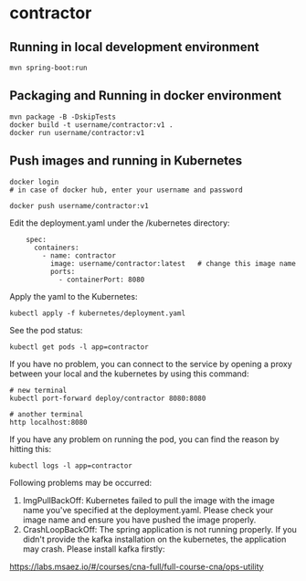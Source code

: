 # contractor

## Running in local development environment

```
mvn spring-boot:run
```

## Packaging and Running in docker environment

```
mvn package -B -DskipTests
docker build -t username/contractor:v1 .
docker run username/contractor:v1
```

## Push images and running in Kubernetes

```
docker login 
# in case of docker hub, enter your username and password

docker push username/contractor:v1
```

Edit the deployment.yaml under the /kubernetes directory:
```
    spec:
      containers:
        - name: contractor
          image: username/contractor:latest   # change this image name
          ports:
            - containerPort: 8080

```

Apply the yaml to the Kubernetes:
```
kubectl apply -f kubernetes/deployment.yaml
```

See the pod status:
```
kubectl get pods -l app=contractor
```

If you have no problem, you can connect to the service by opening a proxy between your local and the kubernetes by using this command:
```
# new terminal
kubectl port-forward deploy/contractor 8080:8080

# another terminal
http localhost:8080
```

If you have any problem on running the pod, you can find the reason by hitting this:
```
kubectl logs -l app=contractor
```

Following problems may be occurred:

1. ImgPullBackOff:  Kubernetes failed to pull the image with the image name you've specified at the deployment.yaml. Please check your image name and ensure you have pushed the image properly.
1. CrashLoopBackOff: The spring application is not running properly. If you didn't provide the kafka installation on the kubernetes, the application may crash. Please install kafka firstly:

https://labs.msaez.io/#/courses/cna-full/full-course-cna/ops-utility

